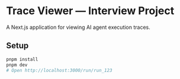 # Trace Viewer — Interview Project

A Next.js application for viewing AI agent execution traces.

## Setup

```bash
pnpm install
pnpm dev
# Open http://localhost:3000/run/run_123
```
